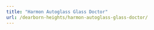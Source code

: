 ```yaml
---
title: "Harmon Autoglass Glass Doctor"
url: /dearborn-heights/harmon-autoglass-glass-doctor/
---
```

